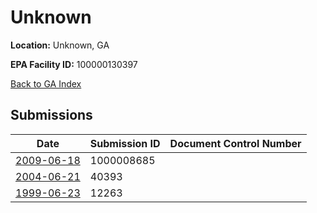 # Unknown

**Location:** Unknown, GA

**EPA Facility ID:** 100000130397

[Back to GA Index](../../index.md)

## Submissions

| Date | Submission ID | Document Control Number |
|------|--------------|-------------------------|
| [2009-06-18](submissions/1000008685.md) | 1000008685 |  |
| [2004-06-21](submissions/40393.md) | 40393 |  |
| [1999-06-23](submissions/12263.md) | 12263 |  |
